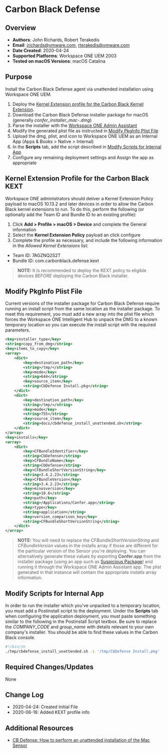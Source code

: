 # Carbon Black Defense

## Overview

- **Authors**: John Richards, Robert Terakedis
- **Email**: jrichards@vmware.com, rterakedis@vmware.com
- **Date Created**: 2020-04-24
- **Supported Platforms**: Workspace ONE UEM 2003
- **Tested on macOS Versions**: macOS Catalina

## Purpose

Install the Carbon Black Defense agent via unattended installation using Workspace ONE UEM.

1) Deploy the [Kernel Extension profile for the Carbon Black Kernel Extension](#kernel-extension-profile-for-the-carbon-black-kext).
2) Download the Carbon Black Defense installer package for macOS (generally *confer_installer_mac-<version>.dmg*)
3) Parse the installer with the [Workspace ONE Admin Assistant](https://awagent.com/AdminAssistant/VMwareAirWatchAdminAssistant.dmg)
4) Modify the generated plist file as instructed in [Modify PkgInfo Plist File](#modify-pkginfo-plist-file)
5) Upload the dmg, plist, and icon to Workspace ONE UEM as an Internal App (Apps & Books > Native > Internal)
6) In the __Scripts__ tab, add the script described in [Modify Scripts for Internal App](#modify-scripts-for-internal-app)
7) Configure any remaining deployment settings and Assign the app as appropriate

## Kernel Extension Profile for the Carbon Black KEXT

Workspace ONE administrators should deliver a Kernel Extension Policy payload to macOS 10.13.2 and later devices in order to allow the Carbon Black kernel extensions to run.  To do this, perform the following (or optionally add the Team ID and Bundle ID to an existing profile):

1) Click **Add > Profile > macOS > Device** and complete the General information
2) Select the **Kernel Extension Policy** payload an click configure
3) Complete the profile as necessary, and include the following information in the *Allowed Kernel Extensions* list:
  * Team ID: 7AGZNQ2S2T
  * Bundle ID: com.carbonblack.defense.kext

> **NOTE:** It is recommended to deploy the KEXT policy to eligible devices *BEFORE* deploying the Carbon Black installer.

## Modify PkgInfo Plist File

Current versions of the installer package for Carbon Black Defense require running an install script from the same location as the installer package. To meet this requirement, you must add a new array into the plist file which forces the Workspace ONE Intelligent Hub to unpack the DMG to a known temporary location so you can execute the install script with the required parameters.

```XML
<key>installer_type</key>
<string>copy_from_dmg</string>
<key>items_to_copy</key>
<array>
    <dict>
        <key>destination_path</key>
        <string>/tmp/</string>
        <key>mode</key>
        <string>644</string>
        <key>source_item</key>
        <string>CbDefense Install.pkg</string>
    </dict>
    <dict>
        <key>destination_path</key>
        <string>/tmp/</string>
        <key>mode</key>
        <string>755</string>
        <key>source_item</key>
        <string>docs/cbdefense_install_unattended.sh</string>
    </dict>
</array>
<key>installs</key>
<array>
    <dict>
        <key>CFBundleIdentifier</key>
        <string>CbDefense</string>
        <key>CFBundleName</key>
        <string>CbDefense</string>
        <key>CFBundleShortVersionString</key>
        <string>3.4.2.23</string>
        <key>CFBundleVersion</key>
        <string>3.4.2.23</string>
        <key>minosversion</key>
        <string>10.6</string>
        <key>path</key>
        <string>/Applications/Confer.app</string>
        <key>type</key>
        <string>application</string>
        <key>version_comparison_key</key>
        <string>CFBundleShortVersionString</string>
    </dict>
</array>
```

> **NOTE:** You will need to replace the *CFBundleShortVersionString* and *CFBundleVersion* values in the installs array if those are different for the particular version of the Sensor you're deploying.  You can alternatively generate these values by exporting **Confer.app** from the installer package (using an app such as [Suspicious Package](https://mothersruin.com/software/SuspiciousPackage/)) and running it through the Workspace ONE Admin Assistant app.  The plist generated in that instance will contain the appropriate *installs* array information.

## Modify Scripts for Internal App

In order to run the installer which you've unpacked to a temporary location, you must add a Postinstall script to the deployment.   Under the __Scripts__ tab when configuring the application deployment, you must paste something similar to the following in the Postinstall Script textbox.  Be sure to replace the *COMPANY_CODE* and *group_name* with details relevant to your own company's installer.   You should be able to find these values in the Carbon Black console.

```BASH
#!/bin/sh
./tmp/cbdefense_install_unattended.sh -i '/tmp/CbDefense Install.pkg' -c 'COMPANY_CODE' -g group_name
```

## Required Changes/Updates

None

## Change Log

- 2020-04-24: Created Initial File
- 2020-06-16: Added KEXT profile info

## Additional Resources

- [CB Defense: How to perform an unattended installation of the Mac Sensor](https://community.carbonblack.com/t5/Knowledge-Base/CB-Defense-How-to-Perform-an-Unattended-Installation-of-the-Mac/ta-p/66584)
